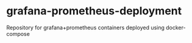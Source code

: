 # grafana-prometheus-deployment
Repository for grafana+prometheus containers deployed using docker-compose
